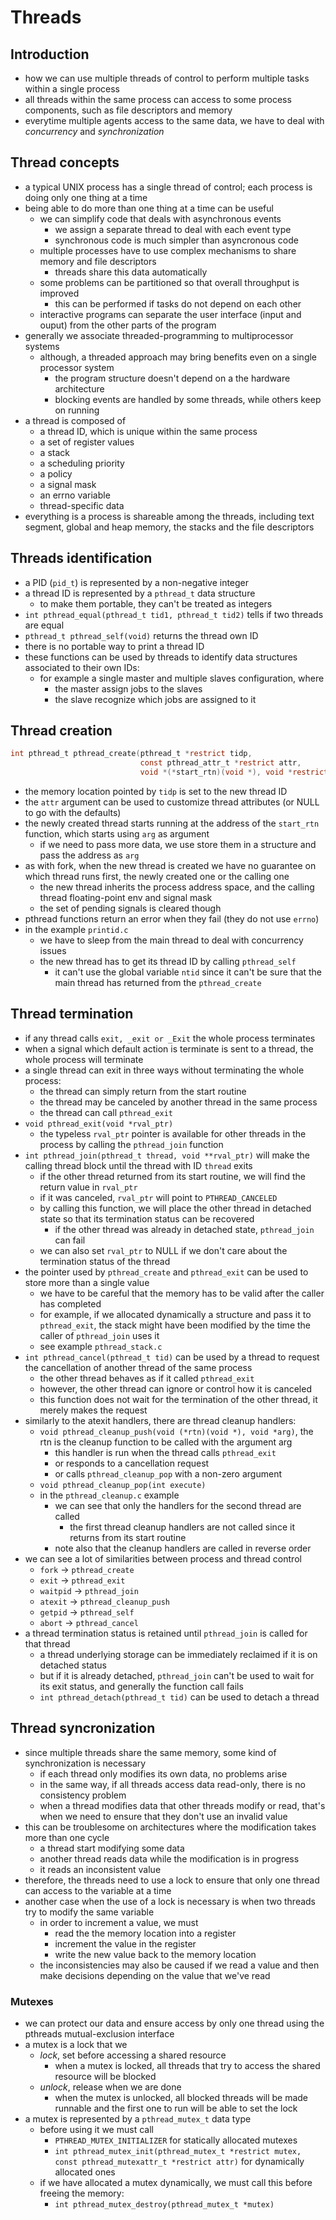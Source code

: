 # Threads

## Introduction

* how we can use multiple threads of control to perform multiple tasks within a single process
* all threads within the same process can access to some process components, such as file descriptors and memory
* everytime multiple agents access to the same data, we have to deal with _concurrency_ and _synchronization_

## Thread concepts

* a typical UNIX process has a single thread of control; each process is doing only one thing at a time
* being able to do more than one thing at a time can be useful
  * we can simplify code that deals with asynchronous events
    * we assign a separate thread to deal with each event type
    * synchronous code is much simpler than asyncronous code
  * multiple processes have to use complex mechanisms to share memory and file descriptors
    * threads share this data automatically
  * some problems can be partitioned so that overall throughput is improved
    * this can be performed if tasks do not depend on each other
  * interactive programs can separate the user interface (input and ouput) from the other parts of the program
* generally we associate threaded-programming to multiprocessor systems
  * although, a threaded approach may bring benefits even on a single processor system
    * the program structure doesn't depend on a the hardware architecture
    * blocking events are handled by some threads, while others keep on running
* a thread is composed of
  * a thread ID, which is unique within the same process
  * a set of register values
  * a stack
  * a scheduling priority
  * a policy
  * a signal mask
  * an errno variable
  * thread-specific data
* everything is a process is shareable among the threads, including text segment, global and heap memory, the stacks and the file descriptors

## Threads identification

* a PID (`pid_t`) is represented by a non-negative integer
* a thread ID is represented by a `pthread_t` data structure
  * to make them portable, they can't be treated as integers
* `int pthread_equal(pthread_t tid1, pthread_t tid2)` tells if two threads are equal
* `pthread_t pthread_self(void)` returns the thread own ID
* there is no portable way to print a thread ID
* these functions can be used by threads to identify data structures associated to their own IDs:
  * for example a single master and multiple slaves configuration, where
    * the master assign jobs to the slaves
    * the slave recognize which jobs are assigned to it

## Thread creation

```c
int pthread_t pthread_create(pthread_t *restrict tidp,
                             const pthread_attr_t *restrict attr,
                             void *(*start_rtn)(void *), void *restrict arg)
```
* the memory location pointed by `tidp` is set to the new thread ID
* the `attr` argument can be used to customize thread attributes (or NULL to go with the defaults)
* the newly created thread starts running at the address of the `start_rtn` function, which starts using `arg` as argument
  * if we need to pass more data, we use store them in a structure and pass the address as `arg`
* as with fork, when the new thread is created we have no guarantee on which thread runs first, the newly created one or the calling one
  * the new thread inherits the process address space, and the calling thread floating-point env and signal mask
  * the set of pending signals is cleared though
* pthread functions return an error when they fail (they do not use `errno`)
* in the example `printid.c`
  * we have to sleep from the main thread to deal with concurrency issues
  * the new thread has to get its thread ID by calling `pthread_self`
    * it can't use the global variable `ntid` since it can't be sure that the main thread has returned from the `pthread_create`

## Thread termination

* if any thread calls `exit, _exit or _Exit` the whole process terminates
* when a signal which default action is terminate is sent to a thread, the whole process will terminate
* a single thread can exit in three ways without terminating the whole process:
  * the thread can simply return from the start routine
  * the thread may be canceled by another thread in the same process
  * the thread can call `pthread_exit`
* `void pthread_exit(void *rval_ptr)`
  * the typeless `rval_ptr` pointer is available for other threads in the process by calling the `pthread_join` function
* `int pthread_join(pthread_t thread, void **rval_ptr)` will make the calling thread block until the thread with ID `thread` exits
  * if the other thread returned from its start routine, we will find the return value in `rval_ptr`
  * if it was canceled, `rval_ptr` will point to `PTHREAD_CANCELED`
  * by calling this function, we will place the other thread in detached state so that its termination status can be recovered
    * if the other thread was already in detached state, `pthread_join` can fail
  * we can also set `rval_ptr` to NULL if we don't care about the termination status of the thread
* the pointer used by `pthread_create` and `pthread_exit` can be used to store more than a single value
  * we have to be careful that the memory has to be valid after the caller has completed
  * for example, if we allocated dynamically a structure and pass it to `pthread_exit`, the stack might have been modified by the time the caller of `pthread_join` uses it
  * see example `pthread_stack.c`
* `int pthread_cancel(pthread_t tid)` can be used by a thread to request the cancellation of another thread of the same process
  * the other thread behaves as if it called `pthread_exit`
  * however, the other thread can ignore or control how it is canceled
  * this function does not wait for the termination of the other thread, it merely makes the request
* similarly to the atexit handlers, there are thread cleanup handlers:
  * `void pthread_cleanup_push(void (*rtn)(void *), void *arg)`, the rtn is the cleanup function to be called with the argument arg
    * this handler is run when the thread calls `pthread_exit`
    * or responds to a cancellation request
    * or calls `pthread_cleanup_pop` with a non-zero argument
  * `void pthread_cleanup_pop(int execute)`
  * in the `pthread_cleanup.c` example
    * we can see that only the handlers for the second thread are called
      * the first thread cleanup handlers are not called since it returns from its start routine
    * note also that the cleanup handlers are called in reverse order
* we can see a lot of similarities between process and thread control
  * `fork` -> `pthread_create`
  * `exit` -> `pthread_exit`
  * `waitpid` -> `pthread_join`
  * `atexit` -> `pthread_cleanup_push`
  * `getpid` -> `pthread_self`
  * `abort` -> `pthread_cancel`
* a thread termination status is retained until `pthread_join` is called for that thread
  * a thread underlying storage can be immediately reclaimed if it is on detached status
  * but if it is already detached, `pthread_join` can't be used to wait for its exit status, and generally the function call fails
  * `int pthread_detach(pthread_t tid)` can be used to detach a thread

## Thread syncronization

* since multiple threads share the same memory, some kind of synchronization is necessary
  * if each thread only modifies its own data, no problems arise
  * in the same way, if all threads access data read-only, there is no consistency problem
  * when a thread modifies data that other threads modify or read, that's when we need to ensure that they don't use an invalid value
* this can be troublesome on architectures where the modification takes more than one cycle
  * a thread start modifying some data
  * another thread reads data while the modification is in progress
  * it reads an inconsistent value
* therefore, the threads need to use a lock to ensure that only one thread can access to the variable at a time
* another case when the use of a lock is necessary is when two threads try to modify the same variable
  * in order to increment a value, we must
    * read the the memory location into a register
    * increment the value in the register
    * write the new value back to the memory location
  * the inconsistencies may also be caused if we read a value and then make decisions depending on the value that we've read

### Mutexes

* we can protect our data and ensure access by only one thread using the pthreads mutual-exclusion interface
* a mutex is a lock that we
  * *lock*, set before accessing a shared resource
    * when a mutex is locked, all threads that try to access the shared resource will be blocked
  * *unlock*, release when we are done
    * when the mutex is unlocked, all blocked threads will be made runnable and the first one to run will be able to set the lock
* a mutex is represented by a `pthread_mutex_t` data type
  * before using it we must call
    * `PTHREAD_MUTEX_INITIALIZER` for statically allocated mutexes
    * `int pthread_mutex_init(pthread_mutex_t *restrict mutex, const pthread_mutexattr_t *restrict attr)` for dynamically allocated ones
  * if we have allocated a mutex dynamically, we must call this before freeing the memory:
    * `int pthread_mutex_destroy(pthread_mutex_t *mutex)`
